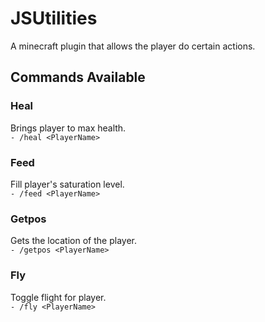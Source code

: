 # JSUtilities
A minecraft plugin that allows the player do certain actions.

## Commands Available
### Heal  
Brings player to max health.  
`- /heal <PlayerName>`
### Feed  
Fill player's saturation level.  
`- /feed <PlayerName>`
### Getpos  
Gets the location of the player.  
`- /getpos <PlayerName>`
### Fly
Toggle flight for player.  
`- /fly <PlayerName>`

